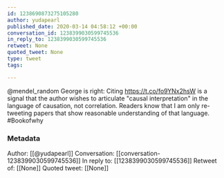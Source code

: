```yaml
---
id: 1238690873275105280
author: yudapearl
published_date: 2020-03-14 04:58:12 +00:00
conversation_id: 1238399030599745536
in_reply_to: 1238399030599745536
retweet: None
quoted_tweet: None
type: tweet
tags:

---
```


@mendel_random George is right: Citing https://t.co/fo9YNx2hsW is a signal that the author wishes to articulate "causal interpretation" in the language of causation, not correlation. Readers know that I am only re-tweeting papers that show reasonable understanding of that language. #Bookofwhy

### Metadata

Author: [[@yudapearl]]
Conversation: [[conversation-1238399030599745536]]
In reply to: [[1238399030599745536]]
Retweet of: [[None]]
Quoted tweet: [[None]]
